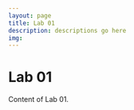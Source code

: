 ```yaml
---
layout: page
title: Lab 01
description: descriptions go here
img: 
---
```


# Lab 01

Content of Lab 01.
